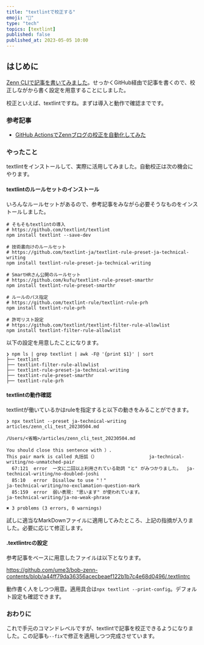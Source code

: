 ```yaml
---
title: "textlintで校正する"
emoji: "📝"
type: "tech"
topics: [textlint]
published: false
published_at: 2023-05-05 10:00
---
```


## はじめに
[Zenn CLIで記事を書いてみました](https://zenn.dev/b0b/articles/zenn_cli_test_20230504)。せっかくGitHub経由で記事を書くので、校正しながから書く設定を用意することにしました。

校正といえば、textlintですね。まずは導入と動作で確認までです。

### 参考記事
- [GitHub ActionsでZennブログの校正を自動化してみた](https://zenn.dev/yuta28/articles/blog-lint-ci-reviewdog)

### やったこと
textlintをインストールして、実際に活用してみました。自動校正は次の機会にやります。

#### textlintのルールセットのインストール
いろんなルールセットがあるので、参考記事をみながら必要そうなものをインストールしました。

```
# そもそもtextlintの導入
# https://github.com/textlint/textlint
npm install textlint --save-dev

# 技術書向けのルールセット
# https://github.com/textlint-ja/textlint-rule-preset-ja-technical-writing
npm install textlint-rule-preset-ja-technical-writing

# SmartHRさん公開のルールセット
# https://github.com/kufu/textlint-rule-preset-smarthr
npm install textlint-rule-preset-smarthr

# ルールのパス指定
# https://github.com/textlint-rule/textlint-rule-prh
npm install textlint-rule-prh

# 許可リスト設定
# https://github.com/textlint/textlint-filter-rule-allowlist
npm install textlint-filter-rule-allowlist
```

以下の設定を用意したことになります。
```
❯ npm ls | grep textlint | awk -F@ '{print $1}' | sort
├── textlint
├── textlint-filter-rule-allowlist
├── textlint-rule-preset-ja-technical-writing
├── textlint-rule-preset-smarthr
├── textlint-rule-prh
```
#### textlintの動作確認
textlintが働いているかはruleを指定すると以下の動きをみることができます。

```
❯ npx textlint --preset ja-technical-writing articles/zenn_cli_test_20230504.md

/Users/<省略>/articles/zenn_cli_test_20230504.md

You should close this sentence with ）.
This pair mark is called 丸括弧（）                   ja-technical-writing/no-unmatched-pair
  67:121  error  一文に二回以上利用されている助詞 "と" がみつかりました。  ja-technical-writing/no-doubled-joshi
  85:10   error  Disallow to use "！"                                      ja-technical-writing/no-exclamation-question-mark
  85:159  error  弱い表現: "思います" が使われています。                   ja-technical-writing/ja-no-weak-phrase

✖ 3 problems (3 errors, 0 warnings)
```

試しに適当なMarkDownファイルに適用してみたところ、上記の指摘が入りました。必要に応じて修正します。

#### .textlintrcの設定
参考記事をベースに用意したファイルは以下となります。

https://github.com/ume3/bob-zenn-contents/blob/a44ff79da36356acecbeaef122b1b7c4e68d0496/.textlintrc

動作書く人をしつつ用意。適用具合は`npx textlint --print-config`。デフォルト設定も確認できます。

### おわりに
これで手元のコマンドレベルですが、textlintで記事を校正できるようになりました。この記事も`--fix`で修正を適用しつつ完成させています。
